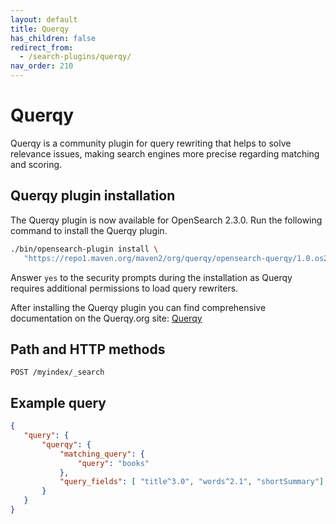 ```yaml
---
layout: default
title: Querqy
has_children: false
redirect_from:
  - /search-plugins/querqy/
nav_order: 210
---
```


# Querqy

Querqy is a community plugin for query rewriting that helps to solve relevance issues, making search engines more precise regarding matching and scoring.

## Querqy plugin installation

The Querqy plugin is now available for OpenSearch 2.3.0. Run the following command to install the Querqy plugin.

````bash
./bin/opensearch-plugin install \
   "https://repo1.maven.org/maven2/org/querqy/opensearch-querqy/1.0.os2.3.0/opensearch-querqy-1.0.os2.3.0.zip"
````

Answer `yes` to the security prompts during the installation as Querqy requires additional permissions to load query rewriters.

After installing the Querqy plugin you can find comprehensive documentation on the Querqy.org site: [Querqy](https://docs.querqy.org/querqy/index.html)

## Path and HTTP methods

```
POST /myindex/_search
```

## Example query

````json
{
   "query": {
       "querqy": {
           "matching_query": {
               "query": "books"
           },
           "query_fields": [ "title^3.0", "words^2.1", "shortSummary"]
       }
   }
}
````